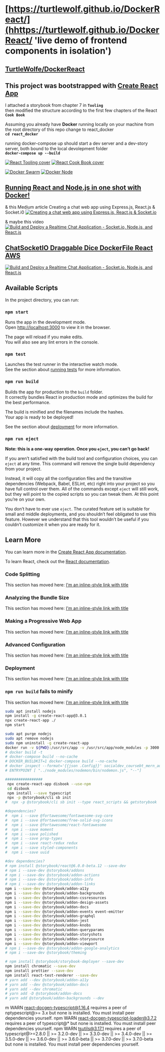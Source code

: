 # [https://turtlewolf.github.io/DockerReact/](hhttps://turtlewolf.github.io/DockerReact/ 'live demo of frontend components in isolation')

## [TurtleWolfe/DockerReact](https://github.com/TurtleWolf/DockerReact 'code repo')

## This project was bootstrapped with [Create React App](https://github.com/facebook/create-react-app)

I attached a storybook from chapter 7 in **`Tooling`**  
then modified the structure according to the first few chapters of the React **`Cook Book`**

Assuming you already have **Docker** running locally on your machine
from the root directory of this repo change to react_docker  
**`cd react_docker`**

running docker-compose up should start a dev server
and a dev-story server, both bound
to the local devolepment folder  
**`docker-compose up --build`**

[![React Tooling cover](/ReferenceNotes/Images/ReactTooling.png 'React 16 Tooling covers the most important tools, utilities, and libraries that every React developer needs to know — in detail. By Adam Boduch, April 2018')](https://subscription.packtpub.com/book/web_development/9781788835015 'By Carlos Santana Roldán August 2018c')
[![React Cook Book cover](https://raw.githubusercontent.com/TurtleWolf/react_scaffolding/master/ReactCookBook.png 'React Cook Book By Carlos Santana Roldán August 2018')](https://subscription.packtpub.com/book/web-development/9781783980727 'By Carlos Santana Roldán August 2018c')

[![Docker Swarm](ReferenceNotes/Images/Docker_Swarm.png 'Build, test, deploy containers with the best mega-course on Docker, Kubernetes, Compose, Swarm and Registry using DevOps ')](https://www.udemy.com/course/docker-mastery 'By Carlos Santana Roldán August 2018c')
[![Docker Node](/ReferenceNotes//Images/DockerNode.png 'Build, test, deploy Node for Docker, Kubernetes, Swarm, and ARM with the latest DevOps practices from a container expert ')](https://www.udemy.com/course/docker-mastery-for-nodejs 'By Carlos Santana Roldán August 2018c')

## [Running React and Node.js in one shot with Docker!](https://dev.to/numtostr/running-react-and-node-js-in-one-shot-with-docker-3o09 'In this post looking at the docker way of running React and Node.js. This is a kind of advance development setup and I hope you already installed and know the basics of docker and docker-compose. If you want to know more about docker head over to docker.com')

& this Medium article Creating a chat web app using Express.js, React.js & Socket.i0
[![Creating a chat web app using Express.js, React.js & Socket.io](/ReferenceNotes/Images/antonio-article.png 'Creating a chat web app using Express.js, React.js & Socket.i')](https://medium.com/signature-networks/creating-a-chat-web-app-using-express-js-react-js-socket-io-1b01100a8ea5 'Antonio Erdeljac')

& maybe this video  
[![Build and Deploy a Realtime Chat Application - Socket.io, Node.js, and React.js](/ReferenceNotes/Images/mastery-video.png 'Build and Deploy a Realtime Chat Application - Socket.io, Node.js, and React.js')](https://youtu.be/ZwFA3YMfkoc ' JavaScript Mastery')

## [ChatSocketIO Draggable Dice DockerFile React AWS](http://ec2-52-87-220-90.compute-1.amazonaws.com/ 'Chattain Ship & Crew')

[![Build and Deploy a Realtime Chat Application - Socket.io, Node.js, and React.js](/ReferenceNotes/Images/mastery-video.png 'Chattain Ship & Crew')](http://ec2-52-87-220-90.compute-1.amazonaws.com ' TurtleWolfe.com')

## Available Scripts

In the project directory, you can run:

### `npm start`

Runs the app in the development mode.  
Open [http://localhost:3000](http://localhost:3000) to view it in the browser.

The page will reload if you make edits.  
You will also see any lint errors in the console.

### `npm test`

Launches the test runner in the interactive watch mode.  
See the section about [running tests](https://facebook.github.io/create-react-app/docs/running-tests) for more information.

### `npm run build`

Builds the app for production to the `build` folder.  
It correctly bundles React in production mode and optimizes the build for the best performance.

The build is minified and the filenames include the hashes.  
Your app is ready to be deployed!

See the section about [deployment](https://facebook.github.io/create-react-app/docs/deployment) for more information.

### `npm run eject`

**Note: this is a one-way operation. Once you `eject`, you can’t go back!**

If you aren’t satisfied with the build tool and configuration choices, you can `eject` at any time. This command will remove the single build dependency from your project.

Instead, it will copy all the configuration files and the transitive dependencies (Webpack, Babel, ESLint, etc) right into your project so you have full control over them. All of the commands except `eject` will still work, but they will point to the copied scripts so you can tweak them. At this point you’re on your own.

You don’t have to ever use `eject`. The curated feature set is suitable for small and middle deployments, and you shouldn’t feel obligated to use this feature. However we understand that this tool wouldn’t be useful if you couldn’t customize it when you are ready for it.

## Learn More

You can learn more in the [Create React App documentation](https://facebook.github.io/create-react-app/docs/getting-started).

To learn React, check out the [React documentation](https://reactjs.org/).

### Code Splitting

This section has moved here: [I'm an inline-style link with title](https://facebook.github.io/create-react-app/docs/code-splitting "Google's Homepage")

### Analyzing the Bundle Size

This section has moved here: [I'm an inline-style link with title](https://facebook.github.io/create-react-app/docs/analyzing-the-bundle-size "Google's Homepage")

### Making a Progressive Web App

This section has moved here: [I'm an inline-style link with title](https://facebook.github.io/create-react-app/docs/making-a-progressive-web-app "Google's Homepage")

### Advanced Configuration

This section has moved here: [I'm an inline-style link with title](https://facebook.github.io/create-react-app/docs/advanced-configuration "Google's Homepage")

### Deployment

This section has moved here: [I'm an inline-style link with title](https://facebook.github.io/create-react-app/docs/deployment "Google's Homepage")

### `npm run build` fails to minify

This section has moved here: [I'm an inline-style link with title](https://facebook.github.io/create-react-app/docs/troubleshooting#npm-run-build-fails-to-minify "Google's Homepage")

```bash
sudo apt install nodejs
npm install -g create-react-app@3.0.1
npx create-react-app ./
npm start
```

```bash
sudo apt purge nodejs
sudo apt remove nodejs
sudo npm uninstall -g create-react-app
docker run -v ${PWD}:/usr/src/app -v /usr/src/app/node_modules -p 3000:3000 --rm react_scaffolding:dev
# docker build -t
# docker-compose build --no-cache
# DOCKER_BUILDKIT=1 docker-compose build --no-cache
# docker inspect --format='{{json .Config}}' socialdev_coursebt_mern_auth_1 | jq
# ENTRYPOINT [ "../node_modules/nodemon/bin/nodemon.js", "--"]
```

```bash
#################
 npx create-react-app disbook --use-npm
 cd disbook
 npm install --save typescript
 npx -p @storybook/cli sb init
#  npx -p @storybook/cli sb init --type react_scripts && getstorybook

#dependencies?
#  npm i --save @fortawesome/fontawesome-svg-core
#  npm i --save @fortawesome/free-solid-svg-icons
#  npm i --save @fortawesome/react-fontawesome
#  npm i --save moment
#  npm i --save polished
#  npm i --save prop-types
#  npm i --save react-redux redux
#  npm i --save styled-components
#  npm i --save uuid

#dev dependencies?
# npm install @storybook/react@6.0.0-beta.12 --save-dev
# npm i --save-dev @storybook/addons
# npm i --save-dev @storybook/addon-actions
# npm i --save-dev @storybook/addon-info
# npm i --save-dev @storybook/addon-links
npm i --save-dev @storybook/addon-a11y
npm i --save-dev @storybook/addon-backgrounds
npm i --save-dev @storybook/addon-cssresources
npm i --save-dev @storybook/addon-design-assets
npm i --save-dev @storybook/addon-docs
npm i --save-dev @storybook/addon-events event-emitter
npm i --save-dev @storybook/addon-graphql
npm i --save-dev @storybook/addon-jest
npm i --save-dev @storybook/addon-knobs
npm i --save-dev @storybook/addon-queryparams
npm i --save-dev @storybook/addon-storyshots
npm i --save-dev @storybook/addon-storysource
npm i --save-dev @storybook/addon-viewport
# npm i --save-dev @storybook/addon-google-analytics
# npm i --save-dev @storybook/theming

# npm install @storybook/storybook-deployer --save-dev
npm install chromatic --save-dev
npm install prettier --save-dev
npm install react-test-renderer --save-dev
# yarn add --dev @storybook/addon-a11y
# yarn add --dev @storybook/addon-docs
# yarn add --dev chromatic
# yarn add -D @storybook/addon-docs
# yarn add @storybook/addon-backgrounds --dev
```

m WARN react-docgen-typescript@1.16.4 requires a peer of nptypescript@>= 3.x but none is installed. You must install peer dependencies yourself.
npm WARN react-docgen-typescript-loader@3.7.2 requires a peer of typescript@\* but none is installed. You must install peer dependencies yourself.
npm WARN tsutils@3.17.1 requires a peer of typescript@>=2.8.0 || >= 3.2.0-dev || >= 3.3.0-dev || >= 3.4.0-dev || >= 3.5.0-dev || >= 3.6.0-dev || >= 3.6.0-beta || >= 3.7.0-dev || >= 3.7.0-beta but none is installed. You must install peer dependencies yourself.
